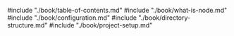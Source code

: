 #include "./book/table-of-contents.md"
#include "./book/what-is-node.md"
#include "./book/configuration.md"
#include "./book/directory-structure.md"
#include "./book/project-setup.md"
